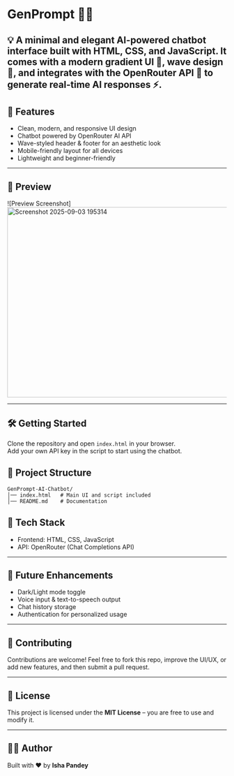 # GenPrompt 💬🤖

## 💡 A minimal and elegant AI-powered chatbot interface built with **HTML**, **CSS**, and **JavaScript**. It comes with a modern gradient UI 🎨, wave design 🌊, and integrates with the **OpenRouter API** 🔑 to generate real-time AI responses ⚡.

## 🚀 Features

- Clean, modern, and responsive UI design
- Chatbot powered by OpenRouter AI API
- Wave-styled header & footer for an aesthetic look
- Mobile-friendly layout for all devices
- Lightweight and beginner-friendly

---

## 📸 Preview



![Preview Screenshot]
<img width="914" height="436" alt="Screenshot 2025-09-03 195314" src="https://github.com/user-attachments/assets/1b7275e7-12fe-4b89-97aa-f94620365118" />



---

## 🛠️ Getting Started

Clone the repository and open `index.html` in your browser.  
Add your own API key in the script to start using the chatbot.

## 📂 Project Structure

```
GenPrompt-AI-Chatbot/
│── index.html   # Main UI and script included
│── README.md    # Documentation
```

## 🧩 Tech Stack

- Frontend: HTML, CSS, JavaScript
- API: OpenRouter (Chat Completions API)

---

## 🌟 Future Enhancements

- Dark/Light mode toggle
- Voice input & text-to-speech output
- Chat history storage
- Authentication for personalized usage

---

## 🤝 Contributing

Contributions are welcome! Feel free to fork this repo, improve the UI/UX, or add new features, and then submit a pull request.

---

## 📜 License

This project is licensed under the **MIT License** – you are free to use and modify it.

---

## 👩‍💻 Author

Built with ❤️ by **Isha Pandey**
